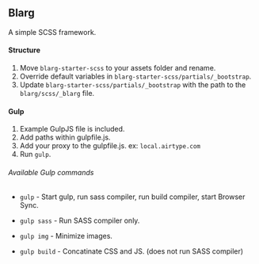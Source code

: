 ## Blarg

A simple SCSS framework.

#### Structure

1. Move `blarg-starter-scss` to your assets folder and rename.
2. Override default variables in `blarg-starter-scss/partials/_bootstrap`.
3. Update `blarg-starter-scss/partials/_bootstrap` with the path to the `blarg/scss/_blarg` file.


#### Gulp
1. Example GulpJS file is included.
2. Add paths within gulpfile.js.
3. Add your proxy to the gulpfile.js. ex: `local.airtype.com`
4. Run `gulp`.

###### Available Gulp commands
* `gulp`          - Start gulp, run sass compiler, run build compiler, start Browser Sync.

* `gulp sass`     - Run SASS compiler only.

* `gulp img`      - Minimize images.

* `gulp build`    - Concatinate CSS and JS. (does not run SASS compiler)